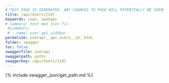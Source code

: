 ```yaml
---
# THIS PAGE IS GENERATED. ANY CHANGES TO PAGE WILL POTENTIALLY BE OVERWRITTEN.
title: /api/Users/{id}
keywords: json, openapi
# summary: test med json fil
 #sidebars: 
 # - name: user_api_sidebar
permalink: userapi__api_users__id_.html
folder: swagger
toc: false
swaggerfile: userapi
swaggerpath: paths
swaggerkey: /api/Users/{id}
---
```

{% include swagger_json/get_path.md %}
